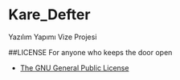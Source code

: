 # Kare_Defter
Yazılım Yapımı Vize Projesi


##LICENSE
For anyone who keeps the door open
- [The GNU General Public License](./LICENSE)
